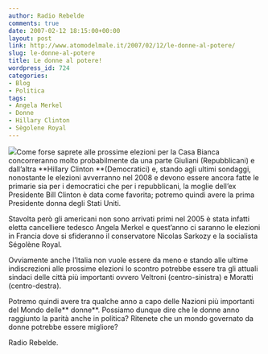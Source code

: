 ```yaml
---
author: Radio Rebelde
comments: true
date: 2007-02-12 18:15:00+00:00
layout: post
link: http://www.atomodelmale.it/2007/02/12/le-donne-al-potere/
slug: le-donne-al-potere
title: Le donne al potere!
wordpress_id: 724
categories:
- Blog
- Politica
tags:
- Angela Merkel
- Donne
- Hillary Clinton
- Sègolene Royal
---
```


![](http://www.atomodelmale.it/wp-content/uploads/2008/10/hillaryclinton.jpg)Come forse saprete alle prossime elezioni per la Casa Bianca concorreranno molto probabilmente da una parte Giuliani (Repubblicani) e dall’altra **Hillary Clinton **(Democratici) e, stando agli ultimi sondaggi, nonostante le elezioni avverranno nel 2008 e devono essere ancora fatte le primarie sia per i democratici che per i repubblicani, la moglie dell’ex Presidente Bill Clinton è data come favorita; potremo quindi avere la prima Presidente donna degli Stati Uniti.

Stavolta però gli americani non sono arrivati primi nel 2005 è stata infatti eletta cancelliere tedesco Angela Merkel e quest’anno ci saranno le elezioni in Francia dove si sfideranno il conservatore Nicolas Sarkozy e la socialista Ségolène Royal.

<!-- more -->


Ovviamente anche l’Italia non vuole essere da meno e stando alle ultime indiscrezioni alle prossime elezioni lo scontro potrebbe essere tra gli attuali sindaci delle città più importanti ovvero Veltroni (centro-sinistra) e Moratti (centro-destra).

Potremo quindi avere tra qualche anno a capo delle Nazioni più importanti del Mondo delle** donne**. Possiamo dunque dire che le donne anno raggiunto la parità anche in politica? Ritenete che un mondo governato da donne potrebbe essere migliore?

Radio Rebelde.
